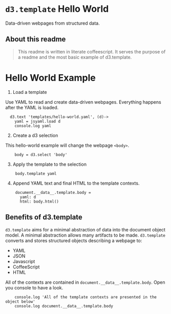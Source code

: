 # ``d3.template`` Hello World

Data-driven webpages from structured data.

## About this readme

> This readme is written in literate coffeescript.  It serves the purpose of a readme 
and the most basic example of d3.template.

# Hello World Example

1. Load a template

  Use YAML to read and create data-driven webpages.  Everything happens after the YAML is loaded.
      
      d3.text 'templates/hello-world.yaml', (d)->
        yaml = jsyaml.load d
        console.log yaml

2. Create a d3 selection

  This hello-world example will change the webpage ``<body>``.
    
        body = d3.select 'body'
  
3. Apply the template to the selection

        body.template yaml
        
4. Append YAML text and final HTML to the template contexts.
        
        document.__data__.template.body = 
          yaml: d
          html: body.html()
          
## Benefits of d3.template

``d3.template`` aims for a minimal abstraction of data into the document object model.  A minimal abstraction
allows many artifacts to be made.  ``d3.template`` converts and stores structured objects describing a webpage to:

* YAML
* JSON
* Javascript
* CoffeeScript
* HTML

All of the contexts are contained in ``document.__data__.template.body``.  Open you console to have a look.

        console.log 'All of the template contexts are presented in the object below'
        console.log document.__data__.template.body
        

    